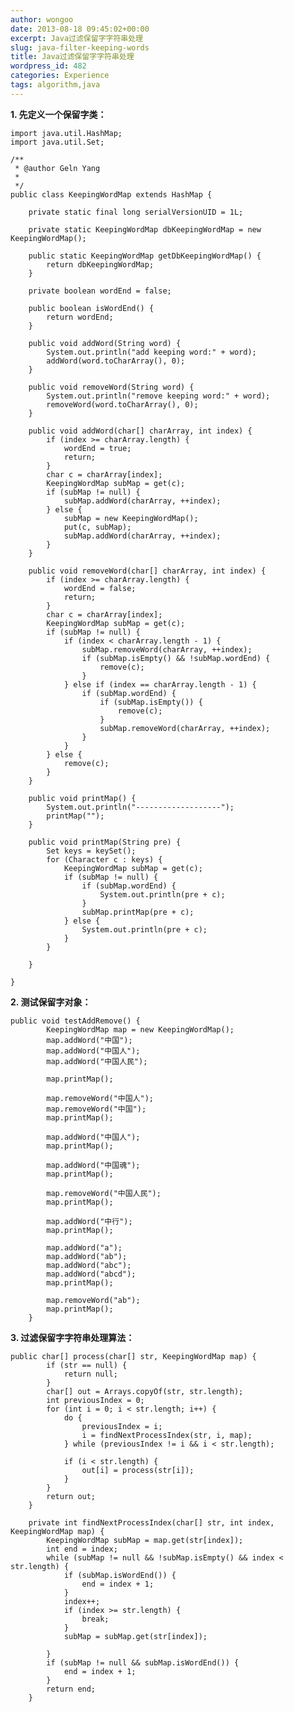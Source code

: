 ```yaml
---
author: wongoo
date: 2013-08-18 09:45:02+00:00
excerpt: Java过滤保留字字符串处理
slug: java-filter-keeping-words
title: Java过滤保留字字符串处理
wordpress_id: 482
categories: Experience
tags: algorithm,java
---
```


**1. 先定义一个保留字类：**

    
    import java.util.HashMap;
    import java.util.Set;
    
    /**
     * @author Geln Yang
     * 
     */
    public class KeepingWordMap extends HashMap {
    
    	private static final long serialVersionUID = 1L;
    
    	private static KeepingWordMap dbKeepingWordMap = new KeepingWordMap();
    
    	public static KeepingWordMap getDbKeepingWordMap() {
    		return dbKeepingWordMap;
    	}
    
    	private boolean wordEnd = false;
    
    	public boolean isWordEnd() {
    		return wordEnd;
    	}
    
    	public void addWord(String word) {
    		System.out.println("add keeping word:" + word);
    		addWord(word.toCharArray(), 0);
    	}
    
    	public void removeWord(String word) {
    		System.out.println("remove keeping word:" + word);
    		removeWord(word.toCharArray(), 0);
    	}
    
    	public void addWord(char[] charArray, int index) {
    		if (index >= charArray.length) {
    			wordEnd = true;
    			return;
    		}
    		char c = charArray[index];
    		KeepingWordMap subMap = get(c);
    		if (subMap != null) {
    			subMap.addWord(charArray, ++index);
    		} else {
    			subMap = new KeepingWordMap();
    			put(c, subMap);
    			subMap.addWord(charArray, ++index);
    		}
    	}
    
    	public void removeWord(char[] charArray, int index) {
    		if (index >= charArray.length) {
    			wordEnd = false;
    			return;
    		}
    		char c = charArray[index];
    		KeepingWordMap subMap = get(c);
    		if (subMap != null) {
    			if (index < charArray.length - 1) {
    				subMap.removeWord(charArray, ++index);
    				if (subMap.isEmpty() && !subMap.wordEnd) {
    					remove(c);
    				}
    			} else if (index == charArray.length - 1) {
    				if (subMap.wordEnd) {
    					if (subMap.isEmpty()) {
    						remove(c);
    					}
    					subMap.removeWord(charArray, ++index);
    				}
    			}
    		} else {
    			remove(c);
    		}
    	}
    
    	public void printMap() {
    		System.out.println("-------------------");
    		printMap("");
    	}
    
    	public void printMap(String pre) {
    		Set keys = keySet();
    		for (Character c : keys) {
    			KeepingWordMap subMap = get(c);
    			if (subMap != null) {
    				if (subMap.wordEnd) {
    					System.out.println(pre + c);
    				}
    				subMap.printMap(pre + c);
    			} else {
    				System.out.println(pre + c);
    			}
    		}
    
    	}
    
    }
    

**2. 测试保留字对象：**

    
    public void testAddRemove() {
    		KeepingWordMap map = new KeepingWordMap();
    		map.addWord("中国");
    		map.addWord("中国人");
    		map.addWord("中国人民");
    
    		map.printMap();
    
    		map.removeWord("中国人");
    		map.removeWord("中国");
    		map.printMap();
    
    		map.addWord("中国人");
    		map.printMap();
    
    		map.addWord("中国魂");
    		map.printMap();
    
    		map.removeWord("中国人民");
    		map.printMap();
    
    		map.addWord("中行");
    		map.printMap();
    
    		map.addWord("a");
    		map.addWord("ab");
    		map.addWord("abc");
    		map.addWord("abcd");
    		map.printMap();
    
    		map.removeWord("ab");
    		map.printMap();
    	}
    

**3. 过滤保留字字符串处理算法：**

    
    public char[] process(char[] str, KeepingWordMap map) {
    		if (str == null) {
    			return null;
    		}
    		char[] out = Arrays.copyOf(str, str.length);
    		int previousIndex = 0;
    		for (int i = 0; i < str.length; i++) {
    			do {
    				previousIndex = i;
    				i = findNextProcessIndex(str, i, map);
    			} while (previousIndex != i && i < str.length);
    
    			if (i < str.length) {
    				out[i] = process(str[i]);
    			}
    		}
    		return out;
    	}
    
    	private int findNextProcessIndex(char[] str, int index, KeepingWordMap map) {
    		KeepingWordMap subMap = map.get(str[index]);
    		int end = index;
    		while (subMap != null && !subMap.isEmpty() && index < str.length) {
    			if (subMap.isWordEnd()) {
    				end = index + 1;
    			}
    			index++;
    			if (index >= str.length) {
    				break;
    			}
    			subMap = subMap.get(str[index]);
    
    		}
    		if (subMap != null && subMap.isWordEnd()) {
    			end = index + 1;
    		}
    		return end;
    	}
    

